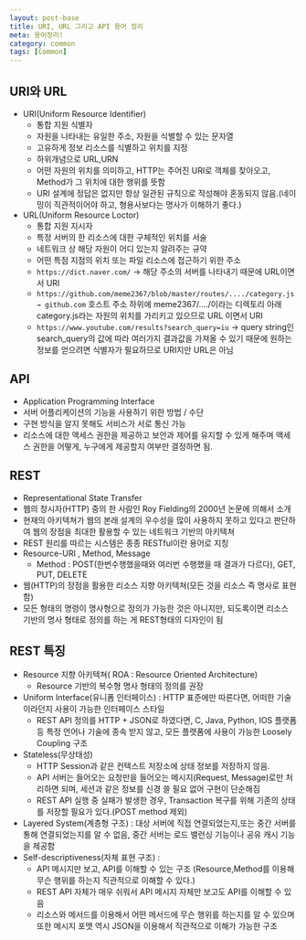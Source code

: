 ```yaml
---
layout: post-base
title: URI, URL 그리고 API 용어 정리
meta: 용어정리!
category: common
tags: [Common]
---
```


## URI와 URL

- URI(Uniform Resource Identifier)
  - 통합 지원 식별자
  - 자원을 나타내는 유일한 주소, 자원을 식별할 수 있는 문자열
  - 고유하게 정보 리소스를 식별하고 위치를 지정
  - 하위개념으로 URL,URN
  - 어떤 자원의 위치를 의미하고, HTTP는 주어진 URI로 객체를 찾아오고, Method가 그 위치에 대한 행위를 뜻함
  - URI 설계에 정답은 없지만 항상 일관된 규칙으로 작성해야 혼동되지 않음.(네이밍이 직관적이어야 하고, 형용사보다는 명사가 이해하기 좋다.)
- URL(Uniform Resource Loctor)
  - 통합 지원 지시자
  - 특정 서버의 한 리소스에 대한 구체적인 위치를 서술
  - 네트워크 상 해당 자원이 어디 있는지 알려주는 규약
  - 어떤 특점 지점의 위치 또는 파일 리소스에 접근하기 위한 주소
  - `https://dict.naver.com/` → 해당 주소의 서버를 나타내기 때문에 URL이면서 URI
  - `https://github.com/meme2367/blob/master/routes/..../category.js→ github.com` 호스트 주소 하위에 meme2367/..../이라는 디렉토리 아래 category.js라는 자원의 위치를 가리키고 있으므로 URL 이면서 URI
  - `https://www.youtube.com/results?search_query=iu` → query string인 search_query의 값에 따라 여러가지 결과값을 가져올 수 있기 때문에 원하는 정보를 얻으려면 식별자가 필요하므로 URI지만 URL은 아님

## API

- Application Programming Interface
- 서버 어플리케이션의 기능을 사용하기 위한 방법 / 수단
- 구현 방식을 알지 못해도 서비스가 서로 통신 가능
- 리소스에 대한 액세스 권한을 제공하고 보안과 제어를 유지할 수 있게 해주며 액세스 권한을 어떻게, 누구에게 제공할지 여부만 결정하면 됨.

## REST

- Representational State Transfer
- 웹의 창시자(HTTP) 중의 한 사람인 Roy Fielding의 2000년 논문에 의해서 소개
- 현재의 아키텍쳐가 웹의 본래 설계의 우수성을 많이 사용하지 못하고 있다고 판단하여 웹의 장점을 최대한 활용할 수 있는 네트워크 기반의 아키텍쳐
- REST 원리를 따르는 시스템은 종종 RESTful이란 용어로 지칭
- Resource-URI , Method, Message
  - Method : POST(한번수행했을때와 여러번 수행했을 때 결과가 다르다), GET, PUT, DELETE
- 웹(HTTP)의 장점을 활용한 리소스 지향 아키텍쳐(모든 것을 리소스 즉 명사로 표현함)
- 모든 형태의 명령이 명사형으로 정의가 가능한 것은 아니지만, 되도록이면 리소스 기반의 명사 형태로 정의를 하는 게 REST형태의 디자인이 됨

## REST 특징

- Resource 지향 아키텍쳐( ROA : Resource Oriented Architecture)
  - Resource 기반의 복수형 명사 형태의 정의를 권장
- Uniform Interface(유니폼 인터페이스) : HTTP 표준에만 따른다면, 어떠한 기술이라던지 사용이 가능한 인터페이스 스타일
  - REST API 정의를 HTTP + JSON로 하였다면, C, Java, Python, IOS 플랫폼 등 특정 언어나 기술에 종속 받지 않고, 모든 플랫폼에 사용이 가능한 Loosely Coupling 구조
- Stateless(무상태성)
  - HTTP Session과 같은 컨텍스트 저장소에 상태 정보를 저장하지 않음.
  - API 서버는 들어오는 요청만을 들어오는 메시지(Request, Message)로만 처리하면 되며, 세션과 같은 정보를 신경 쓸 필요 없어 구현이 단순해짐
  - REST API 실행 중 실패가 발생한 경우, Transaction 복구를 위해 기존의 상태를 저장할 필요가 있다.(POST method 제외)
- Layered System(계층형 구조) : 대상 서버에 직접 연결되었는지,또는 중간 서버를 통해 연결되었는지를 알 수 없음, 중간 서버는 로드 밸런싱 기능이나 공유 캐시 기능을 제공함
- Self-descriptiveness(자체 표현 구조) :
  - API 메시지만 보고, API를 이해할 수 있는 구조 (Resource,Method를 이용해 무슨 행위를 하는지 직관적으로 이해할 수 있다.)
  - REST API 자체가 매우 쉬워서 API 메시지 자체만 보고도 API를 이해할 수 있음
  - 리소스와 메서드를 이용해서 어떤 메서드에 무슨 행위를 하는지를 알 수 있으며 또한 메시지 포맷 역시 JSON을 이용해서 직관적으로 이해가 가능한 구조
